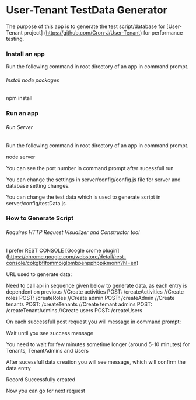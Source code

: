 User-Tenant TestData Generator
=================================================

The purpose of this app is to generate the test script/database for [User-Tenant project] (https://github.com/Cron-J/User-Tenant) for performance testing.


### Install an app

Run the following command in root directory of an app in command prompt.

###### *Install node packages*

npm install

### Run an app

###### *Run Server*

Run the following command in root directory of an app in command prompt.

node server

You can see the port number in command prompt after sucessfull run

You can change the settings in server/config/config.js file for server and database setting changes.

You can change the test data which is used to generate script in server/config/testData.js

### How to Generate Script

###### *Requires HTTP Request Visualizer and Constructor tool*

I prefer REST CONSOLE [Google crome plugin] (https://chrome.google.com/webstore/detail/rest-console/cokgbflfommojglbmbpenpphppikmonn?hl=en)

URL used to generate data:

Need to call api in sequence given below to generate data, as each entry is dependent on previous
//Create activities
POST: /createActivities
//Create roles
POST: /createRoles
//Create admin
POST: /createAdmin
//Create tenants
POST: /createTenants
//Create temant admins
POST: /createTenantAdmins
//Create users
POST: /createUsers


On each successfull post request you will message in command prompt:

Wait until you see success message

You need to wait for few minutes sometime longer (around 5-10 minutes) for Tenants, TenantAdmins and Users

After sucessfull data creation you will see message, which will confirm the data entry

Record Successfully created

Now you can go for next request
